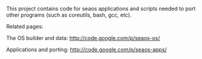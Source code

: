 This project contains code for seaos applications and scripts needed to port other programs (such as coreutils, bash, gcc, etc).


Related pages:

The OS builder and data: http://code.google.com/p/seaos-os/

Applications and porting: http://code.google.com/p/seaos-apps/
